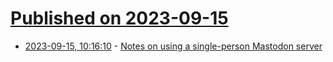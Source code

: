 # [Published on 2023-09-15](index.md)

* [2023-09-15, 10:16:10](https://lobste.rs/s/ggdnee/notes_on_using_single_person_mastodon) - [Notes on using a single-person Mastodon server](https://jvns.ca/blog/2023/08/11/some-notes-on-mastodon/)
